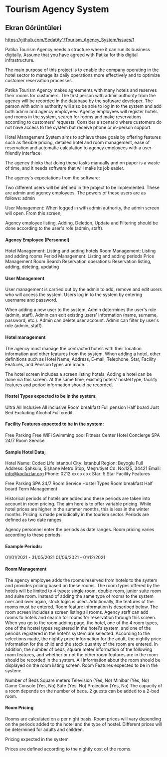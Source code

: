 
# Tourism Agency System

## Ekran Görüntüleri
https://github.com/SedatAy1/Tourism_Agency_System/issues/1

Patika Tourism Agency needs a structure where it can run its business digitally. Assume that you have agreed with Patika for this digital infrastructure.

The main purpose of this project is to enable the company operating in the hotel sector to manage its daily operations more effectively and to optimize customer reservation processes.

Patika Tourism Agency makes agreements with many hotels and reserves their rooms for customers. The first person with admin authority from the agency will be recorded in the database by the software developer. The person with admin authority will also be able to log in to the system and add both admin and agency employees. Agency employees will register hotels and rooms in the system, search for rooms and make reservations according to customers' requests. Consider a scenario where customers do not have access to the system but receive phone or in-person support.

Hotel Management System aims to achieve these goals by offering features such as flexible pricing, detailed hotel and room management, ease of reservation and automatic calculation to agency employees with a user-friendly interface.

The agency thinks that doing these tasks manually and on paper is a waste of time, and it needs software that will make its job easier.

The agency's expectations from the software:

Two different users will be defined in the project to be implemented. These are admin and agency employees. The powers of these users are as follows:
admin

User Management: When logged in with admin authority, the admin screen will open. From this screen,

Agency employee listing,
Adding,
Deletion,
Update and
Filtering should be done according to the user's role (admin, staff).


####  Agency Employee (Personnel)

Hotel Management: Listing and adding hotels
Room Management: Listing and adding rooms
Period Management: Listing and adding periods
Price Management
Room Search
Reservation operations: Reservation listing, adding, deleting, updating


####  User Management

User management is carried out by the admin to add, remove and edit users who will access the system. Users log in to the system by entering username and password.

When adding a new user to the system, Admin determines the user's role (admin, staff).
Admin can edit existing users' information (name, surname, password, etc.).
Admin can delete user account.
Admin can filter by user's role (admin, staff).


####  Hotel management

The agency must manage the contracted hotels with their location information and other features from the system. When adding a hotel, other definitions such as Hotel Name, Address, E-mail, Telephone, Star, Facility Features, and Pension types are made.

The hotel screen includes a screen listing hotels. Adding a hotel can be done via this screen. At the same time, existing hotels' hostel type, facility features and period information should be recorded.



####  Hostel Types expected to be in the system:

Ultra All Inclusive
All inclusive
Room breakfast
Full pension
Half board
Just Bed
Excluding Alcohol Full credit


#### Facility Features expected to be in the system:

Free Parking
Free WiFi
Swimming pool
Fitness Center
Hotel Concierge
SPA
24/7 Room Service


####   Sample Hotel Data;

Hotel Name: Coded Life Istanbul
City: Istanbul
Region: Beyoglu
Full Address: Şahkulu, Şişhane Metro Stop, Meşrutiyet Cd. No:125, 34421
Email: info@kodluzlar.org
Phone: 0212 xxx xx xx
Star: 5 Star
Facility Features

Free Parking
SPA
24/7 Room Service
Hostel Types
Room breakfast
Half board
Term Management

Historical periods of hotels are added and these periods are taken into account in room pricing. The aim here is to offer variable pricing. While hotel prices are higher in the summer months, this is less in the winter months. Pricing is made periodically in the tourism sector. Periods are defined as two date ranges.

Agency personnel enter the periods as date ranges. Room pricing varies according to these periods.



#### Example Periods:

01/01/2021 - 31/05/2021
01/06/2021 - 01/12/2021


#### Room Management

The agency employee adds the rooms reserved from hotels to the system and provides pricing based on these rooms. The room types offered by the hotels will be limited to 4 types: single room, double room, junior suite room and suite room. Instead of adding the same type of rooms to the system over and over again, stock logic is used. Additionally, the features of the rooms must be entered. Room feature information is described below. The room screen includes a screen listing all rooms. Agency staff can add rooms to hotels and search for rooms for reservation through this screen. When you go to the room adding page, the hotel, one of the 4 room types, one of the hostel types registered in the hotel's system, and one of the periods registered in the hotel's system are selected. According to the selections made, the nightly price information for the adult, the nightly price information for the child and the stock quantity of the room are entered. In addition, the number of beds, square meter information of the following room features, and whether or not the other room features are in the room should be recorded in the system. All information about the room should be displayed on the room listing screen. Room Features expected to be in the system:

Number of Beds
Square meters
Television (Yes, No)
Minibar (Yes, No)
Game Console (Yes, No)
Safe (Yes, No)
Projection (Yes, No)
The capacity of a room depends on the number of beds. 2 guests can be added to a 2-bed room.



#### Room Pricing

Rooms are calculated on a per night basis. Room prices will vary depending on the periods added to the hotel and the type of hostel. Different prices will be determined for adults and children.

Pricing expected in the system

Prices are defined according to the nightly cost of the rooms.





    
